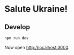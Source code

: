 # Salute Ukraine!

## Develop

```sh
npm run dev
```

Now open [http://localhost:3000](http://localhost:3000).
